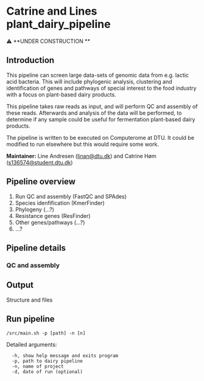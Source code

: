 # Catrine and Lines plant_dairy_pipeline #

:warning: **UNDER CONSTRUCTION **


## Introduction ##
This pipeline can screen large data-sets of genomic data from e.g. lactic acid bacteria. This will include phylogenic analysis, clustering and identification of genes and pathways of special interest to the food industry with a focus on plant-based dairy products.

This pipeline takes raw reads as input, and will perform QC and assembly of these reads.
Afterwards and analysis of the data will be performed, to determine if any sample could be useful for fermentation plant-based dairy products.

The pipeline is written to be executed on Computerome at DTU. It could be modified to run elsewhere but this would require some work.

**Maintainer:** Line Andresen (linan@dtu.dk) and Catrine Høm (s136574@student.dtu.dk)

## Pipeline overview ##

1. Run QC and assembly (FastQC and SPAdes)
2. Species idenfification (KmerFinder)
3. Phylogeny (...?)
4. Resistance genes (ResFinder)
5. Other genes/pathways (...?)
6. ...?


## Pipeline details ##

### QC and assembly ###

## Output ##

Structure and files


## Run pipeline ##

```
/src/main.sh -p [path] -n [n]
```

Detailed arguments:

```
  -h, show help message and exits program
  -p, path to dairy pipeline
  -n, name of project
  -d, date of run (optional)
```

